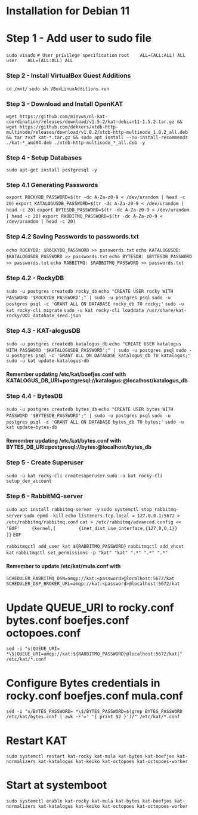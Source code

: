 # Installation for Debian 11

# Step 1 - Add user to sudo file
`sudo visudo`
`# User privilege specification`
`root    ALL=(ALL:ALL) ALL`
`user    ALL=(ALL:ALL) ALL`

### Step 2 - Install VirtualBox Guest Additions
`cd /mnt/`
`sudo sh VBoxLinuxAdditions.run`

### Step 3 - Download and Install OpenKAT
`wget https://github.com/minvws/nl-kat-coordination/releases/download/v1.5.2/kat-debian11-1.5.2.tar.gz && wget https://github.com/dekkers/xtdb-http-multinode/releases/download/v1.0.2/xtdb-http-multinode_1.0.2_all.deb && tar zvxf kat-*.tar.gz && sudo apt install --no-install-recommends ./kat-*_amd64.deb ./xtdb-http-multinode_*_all.deb -y`

### Step 4 - Setup Databases
`sudo apt-get install postgresql -y`

### Step 4.1 Generating Passwords
`export ROCKYDB_PASSWORD=$(tr -dc A-Za-z0-9 < /dev/urandom | head -c 20)`
`export KATALOGUSDB_PASSWORD=$(tr -dc A-Za-z0-9 < /dev/urandom | head -c 20)`
`export BYTESDB_PASSWORD=$(tr -dc A-Za-z0-9 < /dev/urandom | head -c 20)`
`export RABBITMQ_PASSWORD=$(tr -dc A-Za-z0-9 < /dev/urandom | head -c 20)`

### Step 4.2 Saving Passwords to passwords.txt
`echo ROCKYDB: $ROCKYDB_PASSWORD >> passwords.txt`
`echo KATALOGUSDB: $KATALOGUSDB_PASSWORD >> passwords.txt`
`echo BYTESDB: $BYTESDB_PASSWORD >> passwords.txt`
`echo RABBITMQ: $RABBITMQ_PASSWORD >> passwords.txt`

### Step 4.2 - RockyDB
`sudo -u postgres createdb rocky_db`
`echo "CREATE USER rocky WITH PASSWORD '$ROCKYDB_PASSWORD';" | sudo -u postgres psql`
`sudo -u postgres psql -c 'GRANT ALL ON DATABASE rocky_db TO rocky;'`
`sudo -u kat rocky-cli migrate`
`sudo -u kat rocky-cli loaddata /usr/share/kat-rocky/OOI_database_seed.json`

### Step 4.3 - KAT-alogusDB
`sudo -u postgres createdb katalogus_db`
`echo "CREATE USER katalogus WITH PASSWORD '$KATALOGUSDB_PASSWORD';" | sudo -u postgres psql`
`sudo -u postgres psql -c 'GRANT ALL ON DATABASE katalogus_db TO katalogus;'`
`sudo -u kat update-katalogus-db`
#### Remember updating /etc/kat/boefjes.conf with KATALOGUS_DB_URI=postgresql://katalogus:<password>@localhost/katalogus_db

### Step 4.4 - BytesDB
`sudo -u postgres createdb bytes_db`
`echo "CREATE USER bytes WITH PASSWORD '$BYTESDB_PASSWORD';" | sudo -u postgres psql`
`sudo -u postgres psql -c 'GRANT ALL ON DATABASE bytes_db TO bytes;'`
`sudo -u kat update-bytes-db`
#### Remember updating /etc/kat/bytes.conf with BYTES_DB_URI=postgresql://bytes:<password>@localhost/bytes_db

### Step 5 - Create Superuser
`sudo -u kat rocky-cli createsuperuser`
`sudo -u kat rocky-cli setup_dev_account`

### Step 6 - RabbitMQ-server
`sudo apt install rabbitmq-server -y`
`sudo systemctl stop rabbitmq-server`
`sudo epmd -kill`
`echo listeners.tcp.local = 127.0.0.1:5672 > /etc/rabbitmq/rabbitmq.conf`
`cat > /etc/rabbitmq/advanced.config << 'EOF'`
`    {kernel,[`
`        {inet_dist_use_interface,{127,0,0,1}}`
`    ]}`
`EOF`

`rabbitmqctl add_user kat ${RABBITMQ_PASSWORD}`
`rabbitmqctl add_vhost kat`
`rabbitmqctl set_permissions -p "kat" "kat" ".*" ".*" ".*"`

#### Remember to update /etc/kat/mula.conf with
`SCHEDULER_RABBITMQ_DSN=amqp://kat:<password>@localhost:5672/kat`
`SCHEDULER_DSP_BROKER_URL=amqp://kat:<password>@localhost:5672/kat`

# Update QUEUE_URI to rocky.conf bytes.conf boefjes.conf octopoes.conf
`sed -i "s|QUEUE_URI= *\$|QUEUE_URI=amqp://kat:${RABBITMQ_PASSWORD}@localhost:5672/kat|" /etc/kat/*.conf`

# Configure Bytes credentials in rocky.conf boefjes.conf mula.conf
`sed -i "s/BYTES_PASSWORD= *\$/BYTES_PASSWORD=$(grep BYTES_PASSWORD /etc/kat/bytes.conf | awk -F'=' '{ print $2 }')/" /etc/kat/*.conf`

# Restart KAT
`sudo systemctl restart kat-rocky kat-mula kat-bytes kat-boefjes kat-normalizers kat-katalogus kat-keiko kat-octopoes kat-octopoes-worker`

# Start at systemboot
`sudo systemctl enable kat-rocky kat-mula kat-bytes kat-boefjes kat-normalizers kat-katalogus kat-keiko kat-octopoes kat-octopoes-worker`
